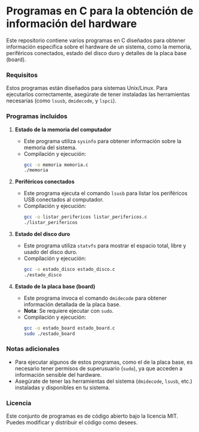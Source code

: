 
# Programas en C para la obtención de información del hardware

Este repositorio contiene varios programas en C diseñados para obtener información específica sobre el hardware de un sistema, como la memoria, periféricos conectados, estado del disco duro y detalles de la placa base (board).

### Requisitos
Estos programas están diseñados para sistemas Unix/Linux. Para ejecutarlos correctamente, asegúrate de tener instaladas las herramientas necesarias (como `lsusb`, `dmidecode`, y `lspci`).

### Programas incluidos

1. **Estado de la memoria del computador**
    - Este programa utiliza `sysinfo` para obtener información sobre la memoria del sistema.
    - Compilación y ejecución:
      ```bash
      gcc -o memoria memoria.c
      ./memoria
      ```

2. **Periféricos conectados**
    - Este programa ejecuta el comando `lsusb` para listar los periféricos USB conectados al computador.
    - Compilación y ejecución:
      ```bash
      gcc -o listar_perifericos listar_perifericos.c
      ./listar_perifericos
      ```

3. **Estado del disco duro**
    - Este programa utiliza `statvfs` para mostrar el espacio total, libre y usado del disco duro.
    - Compilación y ejecución:
      ```bash
      gcc -o estado_disco estado_disco.c
      ./estado_disco
      ```

4. **Estado de la placa base (board)**
    - Este programa invoca el comando `dmidecode` para obtener información detallada de la placa base.
    - **Nota**: Se requiere ejecutar con `sudo`.
    - Compilación y ejecución:
      ```bash
      gcc -o estado_board estado_board.c
      sudo ./estado_board
      ```

### Notas adicionales
- Para ejecutar algunos de estos programas, como el de la placa base, es necesario tener permisos de superusuario (`sudo`), ya que acceden a información sensible del hardware.
- Asegúrate de tener las herramientas del sistema (`dmidecode`, `lsusb`, etc.) instaladas y disponibles en tu sistema.

### Licencia
Este conjunto de programas es de código abierto bajo la licencia MIT. Puedes modificar y distribuir el código como desees.

